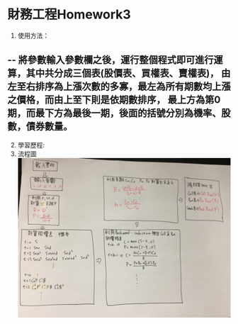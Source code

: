 # 財務工程Homework3

1.  使用方法：

--
  將參數輸入參數欄之後，運行整個程式即可進行運算，其中共分成三個表(股價表、買權表、賣權表)，
  由左至右排序為上漲次數的多寡，最左為所有期數均上漲之價格，而由上至下則是依期數排序，
  最上方為第0期，而最下方為最後一期，後面的括號分別為機率、股數，債券數量。
--

2.  學習歷程:
3.  流程圖
![流程表](流程表.JPG)
